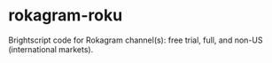 # rokagram-roku

Brightscript code for Rokagram channel(s): free trial, full, and non-US (international markets).

